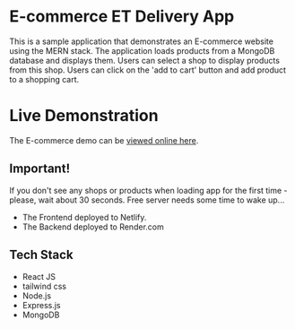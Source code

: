 # E-commerce ET Delivery App

This is a sample application that demonstrates an E-commerce website using the MERN stack. The application loads products from a MongoDB database and displays them. Users can select a shop to display products from this shop. Users can click on the 'add to cart' button and add product to a shopping cart.

# Live Demonstration

The E-commerce demo can be [viewed online here](https://enchanting-crostata-f054cc.netlify.app/).

## Important!
If you don't see any shops or products when loading app for the first time - please, wait about 30 seconds. Free server needs some time to wake up...

- The Frontend deployed to Netlify.
- The Backend deployed to Render.com

## Tech Stack

- React JS
- tailwind css
- Node.js
- Express.js
- MongoDB
